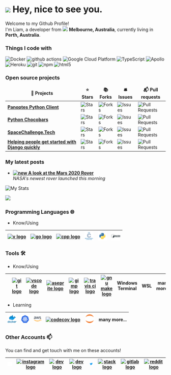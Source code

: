 <h1><img src="https://emojis.slackmojis.com/emojis/images/1531849430/4246/blob-sunglasses.gif?1531849430" width="30"/> Hey, nice to see you.</h1>

<p>Welcome to my Github Profile! </br> I'm Liam, a developer from <img src="https://static.vecteezy.com/system/resources/thumbnails/000/555/992/small/AUSTRALIA.jpg" width="18"/> <b>Melbourne, Australia</b>, currently living in  <b>Perth, Australia</b>. </p>
<h3>Things I code with</h3>
<p>
  <img alt="Docker" src="https://img.shields.io/badge/-Docker-46a2f1?style=flat-square&logo=docker&logoColor=white" />
  <img alt="github actions" src="https://img.shields.io/badge/-Github_Actions-2088FF?style=flat-square&logo=github-actions&logoColor=white" />
  <img alt="Google Cloud Platform" src="https://img.shields.io/badge/-Google_Cloud_Platform-1a73e8?style=flat-square&logo=google-cloud&logoColor=white" />
  <img alt="TypeScript" src="https://img.shields.io/badge/-TypeScript-007ACC?style=flat-square&logo=typescript&logoColor=white" />
  <img alt="Apollo" src="https://img.shields.io/badge/-Apollo%20GraphQL-311C87?style=flat-square&logo=apollo-graphql&logoColor=white" />
  <img alt="Heroku" src="https://img.shields.io/badge/-Heroku-430098?style=flat-square&logo=heroku&logoColor=white" />
  <img alt="git" src="https://img.shields.io/badge/-Git-F05032?style=flat-square&logo=git&logoColor=white" />
  <img alt="npm" src="https://img.shields.io/badge/-NPM-CB3837?style=flat-square&logo=npm&logoColor=white" />
  <img alt="html5" src="https://img.shields.io/badge/-HTML5-E34F26?style=flat-square&logo=html5&logoColor=white" />
</p>
<h3>Open source projects</h3>
<table>
  <thead align="center">
    <tr border: none;>
      <td><b>🎁 Projects</b></td>
      <td><b>⭐ Stars</b></td>
      <td><b>📚 Forks</b></td>
      <td><b>🛎 Issues</b></td>
      <td><b>📬 Pull requests</b></td>
    </tr>
  </thead>
  <tbody>
    <tr>
	    <td><a href="https://github.com/acord-robotics/panoptes-python-client"><b>Panoptes Python Client</b></a></td>
      <td><img alt="Stars" src="https://img.shields.io/github/stars/acord-robotics/panoptes-python-client?style=flat-square&labelColor=343b41"/></td>
      <td><img alt="Forks" src="https://img.shields.io/github/forks/acord-robotics/panoptes-python-client?style=flat-square&labelColor=343b41"/></td>
      <td><img alt="Issues" src="https://img.shields.io/github/issues/acord-robotics/panoptes-python-client?style=flat-square&labelColor=343b41"/></td>
      <td><img alt="Pull Requests" src="https://img.shields.io/github/issues-pr/acord-robotics/panoptes-python-client?style=flat-square&labelColor=343b41"/></td>
    </tr>
        <tr>
	    <td><a href="https://github.com/Gizmotronn/chocobars"><b>Python Chocobars</b></a></td>
      <td><img alt="Stars" src="https://img.shields.io/github/stars/Gizmotronn/chocobars?style=flat-square&labelColor=343b41"/></td>
      <td><img alt="Forks" src="https://img.shields.io/github/forks/Gizmotronn/chocobars?style=flat-square&labelColor=343b41"/></td>
      <td><img alt="Issues" src="https://img.shields.io/github/issues/Gizmotronn/chocobars?style=flat-square&labelColor=343b41"/></td>
      <td><img alt="Pull Requests" src="https://img.shields.io/github/issues-pr/Gizmotronn/chocobars?style=flat-square&labelColor=343b41"/></td>
    </tr>  
	  <tr>
		  <td><a href="https://github.com//EXYNOS-999/AWS_JPL_OSR_DRL"><b>SpaceChallenge.Tech</b></a></td>
      <td><img alt="Stars" src="https://img.shields.io/github/stars/EXYNOS-999/AWS_JPL_OSR_DRL?style=flat-square&labelColor=343b41"/></td>
      <td><img alt="Forks" src="https://img.shields.io/github/forks/EXYNOS-999/AWS_JPL_OSR_DRL?style=flat-square&labelColor=343b41"/></td>
      <td><img alt="Issues" src="https://img.shields.io/github/issues/EXYNOS-999/AWS_JPL_OSR_DRL?style=flat-square&labelColor=343b41"/></td>
      <td><img alt="Pull Requests" src="https://img.shields.io/github/issues-pr/EXYNOS-999/AWS_JPL_OSR_DRL?style=flat-square&labelColor=343b41"/></td>
    </tr>
		<tr>
			<td><a href="https://github.com/acord-robotics/django-kit"><b>Helping people get started with Django quickly</b></a></td>
      <td><img alt="Stars" src="https://img.shields.io/github/stars/Gizmotronn/Unity-Intro?style=flat-square&labelColor=343b41"/></td>
      <td><img alt="Forks" src="https://img.shields.io/github/forks/Gizmotronn/Unity-Intro?style=flat-square&labelColor=343b41"/></td>
      <td><img alt="Issues" src="https://img.shields.io/github/issues/acord-robotics/django-kit?style=flat-square&labelColor=343b41"/></td>
      <td><img alt="Pull Requests" src="https://img.shields.io/github/issues-pr/Gizmotronn/Unity-Intro?style=flat-square&labelColor=343b41"/></td>
    </tr>
  </tbody>
</table>
<h3>My latest posts</h3>
<ul>
  <li><a href="https://devlog.acord.software/a-look-at-the-mars-2020-rovers-ckd9kr7gv000ryws117z2ghvr"><b><img src="https://emojipedia-us.s3.dualstack.us-west-1.amazonaws.com/thumbs/240/apple/237/fire_1f525.png" width="20" alt="new" /> A look at the Mars 2020 Rover</b></a><br/><i> NASA's newest rover launched this morning</i></li>
</ul><!--
<h3>Välkommen till <img src="https://image.flaticon.com/icons/svg/197/197564.svg" width="13"/> Stockholm!</h3>
<p><img width="200" src="https:&#x2F;&#x2F;scontent-xsp1-2.cdninstagram.com&#x2F;v&#x2F;t51.2885-15&#x2F;sh0.08&#x2F;e35&#x2F;p640x640&#x2F;116749768_114602483505415_5125075271231253409_n.jpg?_nc_ht&#x3D;scontent-xsp1-2.cdninstagram.com&amp;_nc_cat&#x3D;107&amp;_nc_ohc&#x3D;SFSW-XFqvj8AX-aRjdH&amp;oh&#x3D;d4697b9f572bfaddedf56b02512ccb14&amp;oe&#x3D;5F4B07C7" /> <img width="200" src="https:&#x2F;&#x2F;scontent-xsp1-2.cdninstagram.com&#x2F;v&#x2F;t51.2885-15&#x2F;sh0.08&#x2F;e35&#x2F;s640x640&#x2F;116369648_168433841430069_4841115352419187706_n.jpg?_nc_ht&#x3D;scontent-xsp1-2.cdninstagram.com&amp;_nc_cat&#x3D;109&amp;_nc_ohc&#x3D;C4TsujkWOvEAX-ig3EV&amp;oh&#x3D;192337908a08eccfde76b81b5e6036ea&amp;oe&#x3D;5F4B1659" /> <img width="200" src="https:&#x2F;&#x2F;scontent-xsp1-2.cdninstagram.com&#x2F;v&#x2F;t51.2885-15&#x2F;sh0.08&#x2F;e35&#x2F;p640x640&#x2F;116248141_207940270663467_4413602091251566670_n.jpg?_nc_ht&#x3D;scontent-xsp1-2.cdninstagram.com&amp;_nc_cat&#x3D;103&amp;_nc_ohc&#x3D;EFGzqUZDoxAAX9ky81F&amp;oh&#x3D;e8a1e71058d4bb90db5241e2fcffb7d7&amp;oe&#x3D;5F4C13DB" /></p>
<p>Above are the last 3 pictures posted by <a href="https://www.instagram.com/visitstockholm/" target="_blank"><img src="https://upload.wikimedia.org/wikipedia/commons/thumb/e/e7/Instagram_logo_2016.svg/1024px-Instagram_logo_2016.svg.png" width="20"/> @visitstockholm!</a><br/>Currently, the weather is: <b> 15°C, <i>light rain</i></b></br>Today, the sun rises at <b>04:31</b> and sets at <b>21:16</b>.</p>-->

![My Stats](https://github-readme-stats.vercel.app/api?username=Gizmotronn&show_icons=true&include_all_commits=true)

![](https://github-readme-stats.vercel.app/api/top-langs/?username=gizmotronn&theme=default)

### Programming Languages 🌐

- Know/Using

| [<img src="https://image.flaticon.com/icons/png/512/174/174881.png" alt="v logo" width="24">](https://arcadiaa.000webhostapp.com)  | [<img src="https://cdn4.iconfinder.com/data/icons/various-icons-2/476/Unity.png" alt="go logo" width="38">](https://unity.com)  | [<img src="https://encrypted-tbn0.gstatic.com/images?q=tbn%3AANd9GcSK3eUzt4bQPMUy_MI8Vz0VMjelvh9krQRiDw&usqp=CAU" alt="cpp logo" width="24">](https://acord.software/)  |  [<img src="https://raw.githubusercontent.com/github/explore/80688e429a7d4ef2fca1e82350fe8e3517d3494d/topics/c/c.png" alt="c logo" width="28">](http://www.open-std.org/jtc1/sc22/wg14/) |  [<img src="https://raw.githubusercontent.com/github/explore/80688e429a7d4ef2fca1e82350fe8e3517d3494d/topics/python/python.png" alt="python logo" width="28">](https://www.python.org/) | [<img src="https://raw.githubusercontent.com/github/explore/80688e429a7d4ef2fca1e82350fe8e3517d3494d/topics/bash/bash.png" alt="bash logo" width="28">](https://www.gnu.org/software/bash/)  |
|---|---|---|---|---|---|


### Tools 🛠️

- Know/Using

| [<img src="https://raw.githubusercontent.com/Delta456/Delta456/master/img/actions.png" alt="actions logo" width="24">](https://github.com/features/actions) | [<img src="https://raw.githubusercontent.com/Delta456/Delta456/master/img/git.png" alt="git logo" width="24">](https://git-scm.com/) | [<img src="https://raw.githubusercontent.com/Delta456/Delta456/master/img/vscode.png" alt="vscode logo" width="24">](https://code.visualstudio.com/) | [<img src="https://raw.githubusercontent.com/Delta456/Delta456/master/img/aseprite.png" alt="aseprite logo" width="24">](https://www.aseprite.org/) | [<img src="https://raw.githubusercontent.com/Delta456/Delta456/master/img/gimp.png" alt="gimp logo" width="24">](https://www.gimp.org/)  |  [<img src="https://raw.githubusercontent.com/Delta456/Delta456/master/img/travis_ci.png" alt="travis ci logo" width="24">](https://travis-ci.org/) | [<img src="https://raw.githubusercontent.com/Delta456/Delta456/master/img/gnu_make.png" alt="gnu make logo" width="24">](https://www.gnu.org/software/make/manual/make.html)| Windows Terminal | WSL | many more...
|---|---|---|---|---|---|---|---|---|---|

- Learning

| [<img src="https://raw.githubusercontent.com/github/explore/80688e429a7d4ef2fca1e82350fe8e3517d3494d/topics/docker/docker.png" alt="docker logo" width="28">](https://www.docker.com/) |[<img src="https://raw.githubusercontent.com/github/explore/80688e429a7d4ef2fca1e82350fe8e3517d3494d/topics/kubernetes/kubernetes.png" alt="kubernetes logo" width="26">](https://kubernetes.io/) | [<img src="https://raw.githubusercontent.com/Delta456/Delta456/master/img/aws.png" alt="aws logo" width="24">](https://aws.amazon.com/) | [<img src="https://raw.githubusercontent.com/Delta456/Delta456/master/img/codecov.png" alt="codecov logo" width="24">](https://codecov.io/)| [<img src="https://raw.githubusercontent.com/Delta456/Delta456/master/img/jupyter_notebook.png" alt="jupyter notebook logo" width="30">](https://jupyter.org/)| many more...
|---|---|---|---|---|---|

### Other Accounts 📫

You can find and get touch with me on these accounts!

| [<img src="https://raw.githubusercontent.com/Delta456/Delta456/master/img/github.png" alt="github logo" width="34">](https://github.com/Gizmotronn) | [<img src="https://raw.githubusercontent.com/Delta456/Delta456/master/img/instagram.jpg" alt="instagram logo" width="24">](https://www.instagram.com/droidology) | [<img src="https://raw.githubusercontent.com/Delta456/Delta456/master/img/dev.png" alt="dev logo" width="24">](https://dev.to/gizmotronn)| [<img src="https://raw.githubusercontent.com/Delta456/Delta456/master/img/deviant_art.jpg" alt="dev logo" width="24">](https://www.deviantart.com/delta2318) | [<img src="https://raw.githubusercontent.com/Delta456/Delta456/master/img/twitter.png" alt="twitter logo" width="34">](https://twitter.com/OpusTheRobot) | [<img src="https://raw.githubusercontent.com/Delta456/Delta456/master/img/stack.svg" alt="stack logo" width="24">](https://stackoverflow.com/users/10053063/delta231) | [<img src="https://raw.githubusercontent.com/Delta456/Delta456/master/img/gitlab.png" alt="gitlab logo" width="24">](https://gitlab.com/Gizmotronn) | [<img src="https://raw.githubusercontent.com/Delta456/Delta456/master/img/reddit.jpg" alt="reddit logo" width="24">](https://www.reddit.com/user/LimoDroid)
|---|---|---|---|---|---|---|---|


